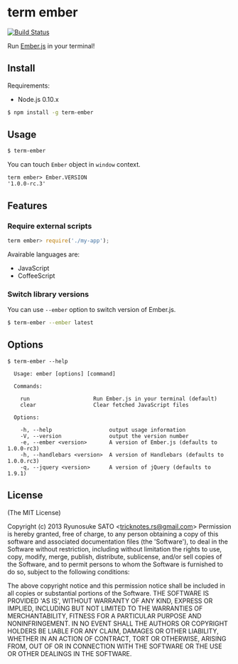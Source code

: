 # term ember

[![Build Status](https://travis-ci.org/tricknotes/nothub-stream.png?branch=master)](https://travis-ci.org/tricknotes/nothub-stream)

Run [Ember.js][] in your terminal!

[Ember.js]: http://emberjs.com/

## Install

Requirements:
* Node.js 0.10.x

``` sh
$ npm install -g term-ember
```

## Usage

``` sh
$ term-ember
```

You can touch `Ember` object in `window` context.

```
term ember> Ember.VERSION
'1.0.0-rc.3'
```

## Features

### Require external scripts

``` javascript
term ember> require('./my-app');
```

Avairable languages are:
* JavaScript
* CoffeeScript

### Switch library versions

You can use `--ember` option to switch version of Ember.js.

``` sh
$ term-ember --ember latest
```

## Options

```
$ term-ember --help

  Usage: ember [options] [command]

  Commands:

    run                    Run Ember.js in your terminal (default)
    clear                  Clear fetched JavaScript files

  Options:

    -h, --help                  output usage information
    -V, --version               output the version number
    -e, --ember <version>       A version of Ember.js (defaults to 1.0.0-rc3)
    -h, --handlebars <version>  A version of Handlebars (defaults to 1.0.0.rc3)
    -q, --jquery <version>      A version of jQuery (defaults to 1.9.1)
```

## License

(The MIT License)

Copyright (c) 2013 Ryunosuke SATO &lt;tricknotes.rs@gmail.com&gt;
Permission is hereby granted, free of charge, to any person obtaining a copy of this software and associated documentation files (the 'Software'), to deal in the Software without restriction, including without limitation the rights to use, copy, modify, merge, publish, distribute, sublicense, and/or sell copies of the Software, and to permit persons to whom the Software is furnished to do so, subject to the following conditions:

The above copyright notice and this permission notice shall be included in all copies or substantial portions of the Software.
THE SOFTWARE IS PROVIDED 'AS IS', WITHOUT WARRANTY OF ANY KIND, EXPRESS OR IMPLIED, INCLUDING BUT NOT LIMITED TO THE WARRANTIES OF MERCHANTABILITY, FITNESS FOR A PARTICULAR PURPOSE AND NONINFRINGEMENT. IN NO EVENT SHALL THE AUTHORS OR COPYRIGHT HOLDERS BE LIABLE FOR ANY CLAIM, DAMAGES OR OTHER LIABILITY, WHETHER IN AN ACTION OF CONTRACT, TORT OR OTHERWISE, ARISING FROM, OUT OF OR IN CONNECTION WITH THE SOFTWARE OR THE USE OR OTHER DEALINGS IN THE SOFTWARE.
